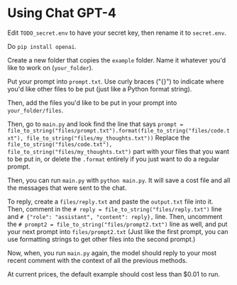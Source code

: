 # Using Chat GPT-4
Edit `TODO_secret.env` to have your secret key, then rename it to `secret.env`.

Do `pip install openai`.

Create a new folder that copies the `example` folder. Name it whatever you'd like to work on (`your_folder`).

Put your prompt into `prompt.txt`. Use curly braces ("{}") to indicate where you'd like other files to be put (just like a Python format string).

Then, add the files you'd like to be put in your prompt into `your_folder/files`.

Then, go to `main.py` and look find the line that says `prompt = file_to_string("files/prompt.txt").format(file_to_string("files/code.txt"), file_to_string("files/my_thoughts.txt"))` Replace the `file_to_string("files/code.txt"), file_to_string("files/my_thoughts.txt")` part with your files that you want to be put in, or delete the `.format` entirely if you just want to do a regular prompt.

Then, you can run `main.py` with `python main.py`. It will save a cost file and all the messages that were sent to the chat.

To reply, create a `files/reply.txt` and paste the `output.txt` file into it. Then, comment in the `# reply = file_to_string("files/reply.txt")` line and `# {"role": "assistant", "content": reply},` line. Then, uncomment the `# prompt2 = file_to_string("files/prompt2.txt")` line as well, and put your next prompt into `files/prompt2.txt` (Just like the first prompt, you can use formatting strings to get other files into the second prompt.)

Now, when, you run `main.py` again, the  model should reply to your most recent comment with the context of all the previous methods.

At current prices, the default example should cost less than $0.01 to run.